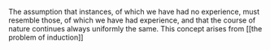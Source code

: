 The assumption that instances, of which we have had no experience, must resemble those, of which we have had experience, and that the course of nature continues always uniformly the same.
This concept arises from [[the problem of induction]]